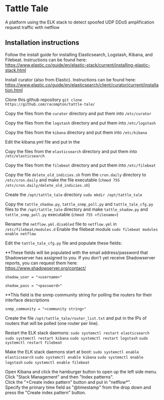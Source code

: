 # Tattle Tale
A platform using the ELK stack to detect spoofed UDP DDoS amplification request traffic with netflow 

## Installation instructions
Follow the install guide for installing Elasticsearch, Logstash, Kibana, and Filebeat.  Instructions can be found here: https://www.elastic.co/guide/en/elastic-stack/current/installing-elastic-stack.html

Install curator (also from Elastic).  Instructions can be found here: https://www.elastic.co/guide/en/elasticsearch/client/curator/current/installation.html

Clone this github repository `git clone https://github.com/racompton/tattle-tale/`

Copy the files from the `curator` directory and put them into `/etc/curator`

Copy the files from the `logstash` directory and put them into `/etc/logstash`

Copy the files from the `kibana` directory and put them into `/etc/kibana`

Edit the kibana.yml file and put in the <hostname>
  
Copy the files from the `elasticsearch` directory and put them into `/etc/elasticsearch`

Copy the files from the `filebeat` directory and put them into `/etc/filebeat`

Copy the file `delete_old_indicies.sh` from the `cron.daily` directory to `/etc/cron.daily` and make the file executable (`chmod 755 /etc/cron.daily/delete_old_indicies.sh`)

Create the `/opt/tattle_tale` directory `sudo mkdir /opt/tattle_tale`

Copy the `tattle_shadow.py`, `tattle_snmp_poll.py` and `tattle_tale_cfg.py` files to the `/opt/tattle_tale` directory and make `tattle_shadow.py` and `tattle_snmp_poll.py` executable (`chmod 755 <filename>`)

Rename the `netflow.yml.disabled` file to `netflow.yml` in `/etc/filebeat/modules.d`
Enable the filebeat module `sudo filebeat modules enable netflow` 

Edit the `tattle_tale_cfg.py` file and populate these fields:

**These fields will be populated with the email address/password that Shadowserver has assigned to you.  If you don't yet receive Shadowserver reports, you can request them here: https://www.shadowserver.org/contact/

`shadow_user = "<username>"`

`shadow_pass = "<password>"`

**This field is the snmp community string for polling the routers for their interface descriptions

`snmp_community = "<community string>"`


Create the file `/opt/tattle_tale/router_list.txt` and put in the IPs of routers that will be polled (one router per line). 


Restart the ELK stack daemons:
`sudo systemctl restart elasticsearch`
`sudo systemctl restart kibana`
`sudo systemctl restart logstash`
`sudo systemctl restart filebeat`

Make the ELK stack daemons start at boot:
`sudo systemctl enable elasticsearch`
`sudo systemctl enable kibana`
`sudo systemctl enable logstash`
`sudo systemctl enable filebeat`

Open Kibana and click the hamburger button to open up the left side menu.  Click "Stack Management" and then "Index patterns".  
Click the "+Create index pattern" button and put in "netflow*".  
Specify the primary time field as "@timestamp" from the drop down and press the "Create index pattern" button.




